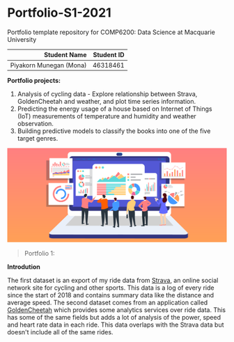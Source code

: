 # Portfolio-S1-2021

Portfolio template repository for COMP6200: Data Science at Macquarie University

| Student Name | Student ID |
| ---: | ---: |
| Piyakorn Munegan (Mona) | 46318461 |

__Portfolio projects:__
  1. Analysis of cycling data - Explore relationship between Strava, GoldenCheetah and weather, and plot time series information.
  2. Predicting the energy usage of a house based on Internet of Things (IoT) measurements of temperature and humidity and weather observation.
  3. Building predictive models to classify the books into one of the five target genres.
  
  
  ![Analysis](data/analysis-1.png)
  
<blockquote>Portfolio 1:</blockquote>

__Introdution__

The first dataset is an export of my ride data from [Strava](https://strava.com/), an online social network site for cycling and other sports. This data is a log of every ride since the start of 2018 and contains summary data like the distance and average speed. The second dataset comes from an application called [GoldenCheetah](https://www.goldencheetah.org/) which provides some analytics services over ride data. This has some of the same fields but adds a lot of analysis of the power, speed and heart rate data in each ride. This data overlaps with the Strava data but doesn't include all of the same rides.

